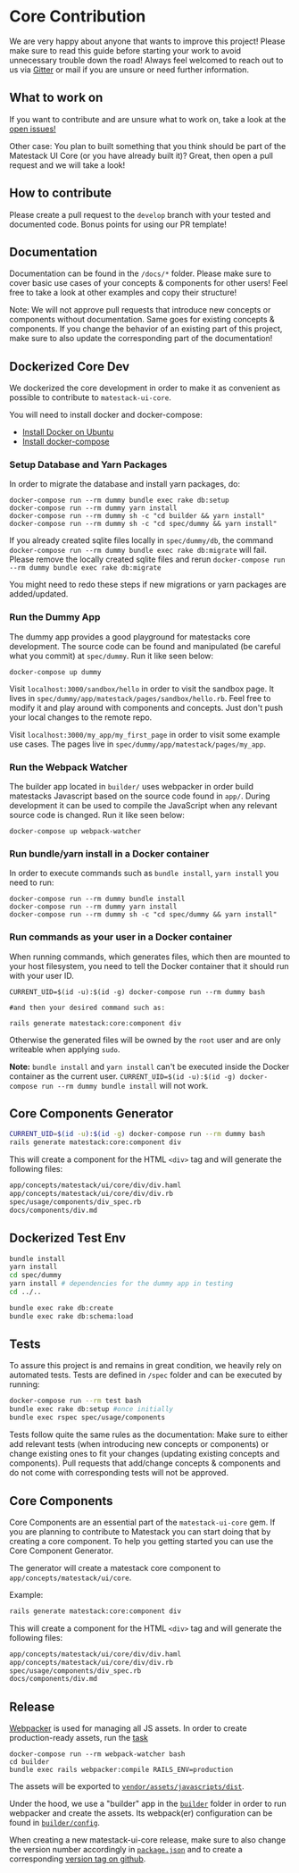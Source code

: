 # Core Contribution
We are very happy about anyone that wants to improve this project! Please make sure to read this guide before starting your work to avoid unnecessary trouble down the road!
Always feel welcomed to reach out to us via [Gitter](https://gitter.im/basemate/community) or mail if you are unsure or need further information.

## What to work on

If you want to contribute and are unsure what to work on, take a look at the [open issues!](https://github.com/matestack/matestack-ui-core/issues)

Other case: You plan to built something that you think should be part of the Matestack UI Core (or you have already built it)? Great, then open a pull request and we will take a look!

## How to contribute
Please create a pull request to the `develop` branch with your tested and documented code. Bonus points for using our PR template!

## Documentation
Documentation can be found in the `/docs/*` folder. Please make sure to cover basic use cases of your concepts & components for other users!
Feel free to take a look at other examples and copy their structure!

Note: We will not approve pull requests that introduce new concepts or components without documentation. Same goes for existing concepts & components.
If you change the behavior of an existing part of this project, make sure to also update the corresponding part of the documentation!

## Dockerized Core Dev
We dockerized the core development in order to make it as convenient as possible to contribute to `matestack-ui-core`.

You will need to install docker and docker-compose:

* [Install Docker on Ubuntu](https://docs.docker.com/install/linux/docker-ce/ubuntu/#install-using-the-convenience-script)
* [Install docker-compose](https://docs.docker.com/compose/install/)

### Setup Database and Yarn Packages
In order to migrate the database and install yarn packages, do:

```shell
docker-compose run --rm dummy bundle exec rake db:setup
docker-compose run --rm dummy yarn install
docker-compose run --rm dummy sh -c "cd builder && yarn install"
docker-compose run --rm dummy sh -c "cd spec/dummy && yarn install"
```
If you already created sqlite files locally in `spec/dummy/db`, the command `docker-compose run --rm dummy bundle exec rake db:migrate` will fail. Please remove the locally created sqlite files and rerun `docker-compose run --rm dummy bundle exec rake db:migrate`

You might need to redo these steps if new migrations or yarn packages are added/updated.

### Run the Dummy App
The dummy app provides a good playground for matestacks core development. The source code can be found and manipulated (be careful what you commit) at `spec/dummy`. Run it like seen below:

```shell
docker-compose up dummy
```

Visit `localhost:3000/sandbox/hello` in order to visit the sandbox page. It lives in `spec/dummy/app/matestack/pages/sandbox/hello.rb`. Feel free to modify it and play around with components and concepts. Just don't push your local changes to the remote repo.

Visit `localhost:3000/my_app/my_first_page` in order to visit some example use cases. The pages live in `spec/dummy/app/matestack/pages/my_app`.

### Run the Webpack Watcher
The builder app located in `builder/` uses webpacker in order build matestacks Javascript based on the source code found in `app/`. During development it can be used to compile the JavaScript when any relevant source code is changed. Run it like seen below:

```shell
docker-compose up webpack-watcher
```

### Run bundle/yarn install in a Docker container
In order to execute commands such as `bundle install`, `yarn install` you need to run:

```shell
docker-compose run --rm dummy bundle install
docker-compose run --rm dummy yarn install
docker-compose run --rm dummy sh -c "cd spec/dummy && yarn install"
```

### Run commands as your user in a Docker container
When running commands, which generates files, which then are mounted to your host filesystem, you need to tell the Docker container that it should run with your user ID.

```shell
CURRENT_UID=$(id -u):$(id -g) docker-compose run --rm dummy bash

#and then your desired command such as:

rails generate matestack:core:component div
```

Otherwise the generated files will be owned by the `root` user and are only writeable when applying `sudo`.

**Note:** `bundle install` and `yarn install` can't be executed inside the Docker container as the current user. `CURRENT_UID=$(id -u):$(id -g) docker-compose run --rm dummy bundle install` will not work.

## Core Components Generator
```bash
CURRENT_UID=$(id -u):$(id -g) docker-compose run --rm dummy bash
rails generate matestack:core:component div
```

This will create a component for the HTML `<div>` tag and will generate the following files:

```bash
app/concepts/matestack/ui/core/div/div.haml
app/concepts/matestack/ui/core/div/div.rb
spec/usage/components/div_spec.rb
docs/components/div.md
```

## Dockerized Test Env
```sh
bundle install
yarn install
cd spec/dummy
yarn install # dependencies for the dummy app in testing
cd ../..

bundle exec rake db:create
bundle exec rake db:schema:load
```

## Tests
To assure this project is and remains in great condition, we heavily rely on automated tests. Tests are defined in `/spec` folder and can be executed by running:

```sh
docker-compose run --rm test bash
bundle exec rake db:setup #once initially
bundle exec rspec spec/usage/components
```

Tests follow quite the same rules as the documentation: Make sure to either add relevant tests (when introducing new concepts or components) or change existing ones to fit your changes (updating existing concepts and components). Pull requests that add/change concepts & components and do not come with corresponding tests will not be approved.

## Core Components
Core Components are an essential part of the `matestack-ui-core` gem.
If you are planning to contribute to Matestack you can start doing that by creating a core component. To help you getting started you can use the Core Component Generator.

The generator will create a matestack core component to `app/concepts/matestack/ui/core`.

Example:

```bash
rails generate matestack:core:component div
```

This will create a component for the HTML `<div>` tag and will generate the following files:

```bash
app/concepts/matestack/ui/core/div/div.haml
app/concepts/matestack/ui/core/div/div.rb
spec/usage/components/div_spec.rb
docs/components/div.md
```

## Release

[Webpacker](https://github.com/rails/webpacker) is used for managing all JS assets. In order to create production-ready assets, run the [task](https://github.com/matestack/matestack-ui-core/blob/master/Rakefile)

```shell
docker-compose run --rm webpack-watcher bash
cd builder
bundle exec rails webpacker:compile RAILS_ENV=production
```

The assets will be exported to [`vendor/assets/javascripts/dist`](https://github.com/matestack/matestack-ui-core/tree/master/vendor/assets/javascripts/dist).

Under the hood, we use a "builder" app in the [`builder`](https://github.com/matestack/matestack-ui-core/tree/master/builder) folder in order to run webpacker and create the assets. Its webpack(er) configuration can be found in [`builder/config`](https://github.com/matestack/matestack-ui-core/tree/master/builder/config).

When creating a new matestack-ui-core release, make sure to also change the version number accordingly in [`package.json`](https://github.com/matestack/matestack-ui-core/blob/master/package.json) and to create a corresponding [version tag on github](https://github.com/matestack/matestack-ui-core/tags).

